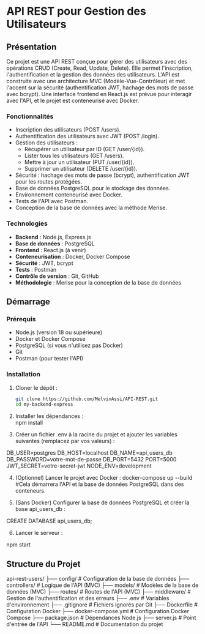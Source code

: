 # API REST pour Gestion des Utilisateurs

## Présentation

Ce projet est une API REST conçue pour gérer des utilisateurs avec des opérations CRUD (Create, Read, Update, Delete). Elle permet l'inscription, l'authentification et la gestion des données des utilisateurs. L'API est construite avec une architecture MVC (Modèle-Vue-Contrôleur) et met l'accent sur la sécurité (authentification JWT, hachage des mots de passe avec bcrypt). Une interface frontend en React.js est prévue pour interagir avec l'API, et le projet est conteneurisé avec Docker.

### Fonctionnalités
- Inscription des utilisateurs (POST /users).
- Authentification des utilisateurs avec JWT (POST /login).
- Gestion des utilisateurs :
  - Récupérer un utilisateur par ID (GET /user/{id}).
  - Lister tous les utilisateurs (GET /users).
  - Mettre à jour un utilisateur (PUT /user/{id}).
  - Supprimer un utilisateur (DELETE /user/{id}).
- Sécurité : hachage des mots de passe (bcrypt), authentification JWT pour les routes protégées.
- Base de données PostgreSQL pour le stockage des données.
- Environnement conteneurisé avec Docker.
- Tests de l'API avec Postman.
- Conception de la base de données avec la méthode Merise.

### Technologies
- **Backend** : Node.js, Express.js
- **Base de données** : PostgreSQL
- **Frontend** : React.js (à venir)
- **Conteneurisation** : Docker, Docker Compose
- **Sécurité** : JWT, bcrypt
- **Tests** : Postman
- **Contrôle de version** : Git, GitHub
- **Méthodologie** : Merise pour la conception de la base de données

## Démarrage

### Prérequis
- Node.js (version 18 ou supérieure)
- Docker et Docker Compose
- PostgreSQL (si vous n'utilisez pas Docker)
- Git
- Postman (pour tester l'API)

### Installation
1. Cloner le dépôt :
   ```bash
   git clone https://github.com/MelvinAssi/API-REST.git
   cd my-backend-express

2. Installer les dépendances :   
   npm install

3. Créer un fichier .env à la racine du projet et ajouter les variables suivantes (remplacez par vos valeurs) :   

DB_USER=postgres
DB_HOST=localhost
DB_NAME=api_users_db
DB_PASSWORD=votre-mot-de-passe
DB_PORT=5432
PORT=5000
JWT_SECRET=votre-secret-jwt
NODE_ENV=development

4. (Optionnel) Lancer le projet avec Docker :
docker-compose up --build #Cela démarrera l'API et la base de données PostgreSQL dans des conteneurs.

5. (Sans Docker) Configurer la base de données PostgreSQL et créer la base api_users_db :

CREATE DATABASE api_users_db;

6. Lancer le serveur :

npm start

## Structure du Projet
api-rest-users/
├── config/           # Configuration de la base de données
├── controllers/      # Logique de l'API (MVC)
├── models/           # Modèles de la base de données (MVC)
├── routes/           # Routes de l'API (MVC)
├── middleware/       # Gestion de l'authentification et des erreurs
├── .env              # Variables d'environnement
├── .gitignore        # Fichiers ignorés par Git
├── Dockerfile        # Configuration Docker
├── docker-compose.yml # Configuration Docker Compose
├── package.json      # Dépendances Node.js
├── server.js         # Point d'entrée de l'API
└── README.md         # Documentation du projet